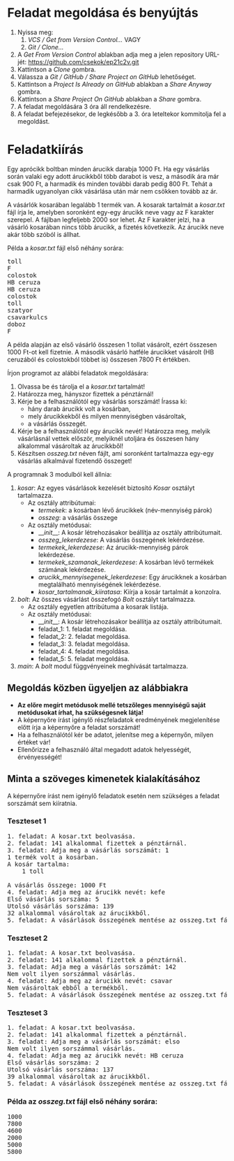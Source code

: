 # Feladat megoldása és benyújtás

1. Nyissa meg:
   1. _VCS / Get from Version Control..._ VAGY
   2. _Git / Clone..._
2. A _Get From Version Control_ ablakban adja meg a jelen repository URL-jét: https://github.com/csekok/ep21c2v.git
3. Kattintson a _Clone_ gombra.
4. Válassza a _Git / GitHub / Share Project on GitHub_ lehetőséget.
5. Kattintson a _Project Is Already on GitHub_ ablakban a _Share Anyway_ gombra.
6. Kattintson a _Share Project On GitHub_ ablakban a _Share_ gombra.
7. A feladat megoldására 3 óra áll rendelkezésre.
8. A feladat befejezésekor, de legkésőbb a 3. óra leteltekor kommitolja fel a megoldást.

# Feladatkiírás

Egy aprócikk boltban minden árucikk darabja 1000 Ft. Ha egy vásárlás során valaki egy adott árucikkből több darabot
is vesz, a második ára már csak 900 Ft, a harmadik és minden további darab pedig 800 Ft. Tehát a harmadik ugyanolyan
cikk vásárlása után már nem csökken tovább az ár.

A vásárlók kosarában legalább 1 termék van. A kosarak tartalmát a _kosar.txt_ fájl írja le, amelyben
soronként egy-egy árucikk neve vagy az F karakter szerepel. A fájlban legfeljebb 2000 sor lehet. Az F karakter jelzi,
ha a vásárló kosarában nincs több árucikk, a fizetés következik. Az árucikk neve akár több szóból is állhat.

Példa a _kosar.txt_ fájl első néhány sorára:
<pre>
toll
F
colostok
HB ceruza
HB ceruza
colostok
toll
szatyor
csavarkulcs
doboz
F
</pre>

A példa alapján az első vásárló összesen 1 tollat vásárolt, ezért összesen 1000 Ft-ot kell fizetnie. A második vásárló
hatféle árucikket vásárolt (HB ceruzából és colostokból többet is) összesen 7800 Ft értékben.

Írjon programot az alábbi feladatok megoldására:
1. Olvassa be és tárolja el a _kosar.txt_ tartalmát!
2. Határozza meg, hányszor fizettek a pénztárnál!
3. Kérje be a felhasználótól egy vásárlás sorszámát! Írassa ki:
   - hány darab árucikk volt a kosárban,
   - mely árucikkekből és milyen mennyiségben vásároltak,
   - a vásárlás összegét.
4. Kérje be a felhasználótól egy árucikk nevét! Határozza meg, melyik vásárlásnál vettek először, melyiknél utoljára
és összesen hány alkalommal vásároltak az árucikkből!
5. Készítsen _osszeg.txt_ néven fájlt, ami soronként tartalmazza egy-egy vásárlás alkalmával fizetendő összeget!


A programnak 3 modulból kell állnia:
   1. _kosar_: Az egyes vásárlások kezelését biztosító _Kosar_ osztályt tartalmazza.
      - Az osztály attribútumai:
         - _termekek_: a kosárban lévő árucikkek (név-mennyiség párok)
         - _osszeg_: a vásárlás összege
      - Az osztály metódusai:
         - \_\__init_\_\_: A kosár létrehozásakor beállítja az osztály attribútumait.
         - _osszeg_lekerdezese_: A vásárlás összegének lekérdezése.
         - _termekek_lekerdezese_: Az árucikk-mennyiség párok lekérdezése.
         - _termekek_szamanak_lekerdezese_: A kosárban lévő termékek számának lekérdezése.
         - _arucikk_mennyisegenek_lekerdezese_: Egy árucikknek a kosárban megtalálható mennyiségének lekérdezése.
         - _kosar_tartalmanak_kiiratasa_: Kiírja a kosár tartalmát a konzolra.
   2. _bolt_: Az összes vásárlást összefogó _Bolt_ osztályt tartalmazza.
      - Az osztály egyetlen attribútuma a kosarak listája.
      - Az osztály metódusai:
         - \_\__init_\_\_: A kosár létrehozásakor beállítja az osztály attribútumait.
         - feladat_1: 1. feladat megoldása.
         - feladat_2: 2. feladat megoldása.
         - feladat_3: 3. feladat megoldása.
         - feladat_4: 4. feladat megoldása.
         - feladat_5: 5. feladat megoldása.
   3. _main_: A _bolt_ modul függvényeinek meghívását tartalmazza.

## Megoldás közben ügyeljen az alábbiakra

- **Az előre megírt metódusok mellé tetszőleges mennyiségű saját metódusokat írhat, ha szükségesnek látja!**
- A képernyőre írást igénylő részfeladatok eredményének megjelenítése előtt írja a képernyőre a feladat sorszámát!
- Ha a felhasználótól kér be adatot, jelenítse meg a képernyőn, milyen értéket vár!
- Ellenőrizze a felhasználó által megadott adatok helyességét, érvényességét!

## Minta a szöveges kimenetek kialakításához

A képernyőre írást nem igénylő feladatok esetén nem szükséges a feladat sorszámát sem kiíratnia.

### Teszteset 1

<pre>
1. feladat: A kosar.txt beolvasása.
2. feladat: 141 alkalommal fizettek a pénztárnál.
3. feladat: Adja meg a vásárlás sorszámát: 1
1 termék volt a kosárban.
A kosár tartalma:
    1 toll

A vásárlás összege: 1000 Ft
4. feladat: Adja meg az árucikk nevét: kefe
Első vásárlás sorszáma: 5
Utolsó vásárlás sorszáma: 139
32 alkalommal vásároltak az árucikkből.
5. feladat: A vásárlások összegének mentése az osszeg.txt fájlba.
</pre>

### Teszteset 2

<pre>
1. feladat: A kosar.txt beolvasása.
2. feladat: 141 alkalommal fizettek a pénztárnál.
3. feladat: Adja meg a vásárlás sorszámát: 142
Nem volt ilyen sorszámmal vásárlás.
4. feladat: Adja meg az árucikk nevét: csavar
Nem vásároltak ebből a termékből.
5. feladat: A vásárlások összegének mentése az osszeg.txt fájlba.
</pre>

### Teszteset 3

<pre>
1. feladat: A kosar.txt beolvasása.
2. feladat: 141 alkalommal fizettek a pénztárnál.
3. feladat: Adja meg a vásárlás sorszámát: elso
Nem volt ilyen sorszámmal vásárlás.
4. feladat: Adja meg az árucikk nevét: HB ceruza
Első vásárlás sorszáma: 2
Utolsó vásárlás sorszáma: 137
39 alkalommal vásároltak az árucikkből.
5. feladat: A vásárlások összegének mentése az osszeg.txt fájlba.
</pre>

### Példa az _osszeg.txt_ fájl első néhány sorára:

<pre>
1000
7800
4600
2000
5000
5800
</pre>
